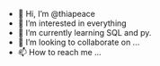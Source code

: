 - 👋 Hi, I’m @thiapeace
- 👀 I’m interested in everything
- 🌱 I’m currently learning SQL and py.
- 💞️ I’m looking to collaborate on ...
- 📫 How to reach me ...

<!---
thiapeace/thiapeace is a ✨ special ✨ repository because its `README.md` (this file) appears on your GitHub profile.
You can click the Preview link to take a look at your changes.
--->

